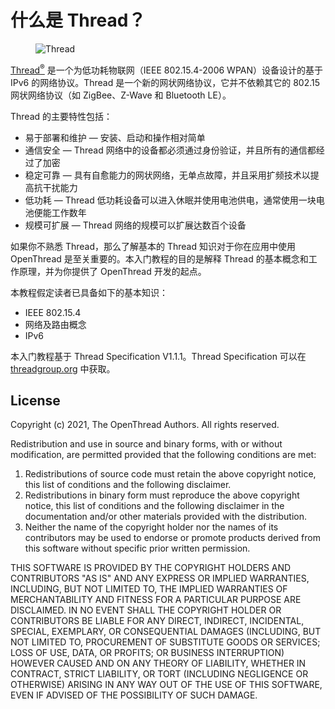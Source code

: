 # 什么是 Thread？

<figure class="attempt-right">
<img src="../images/ot-logo-thread.png" srcset="../images/ot-logo-thread.png 1x, ../images/ot-logo-thread_2x.png 2x" border="0" alt="Thread" />
</figure>

<a href="http://threadgroup.org/">Thread<sup>®</sup></a> 是一个为低功耗物联网（IEEE 802.15.4-2006 WPAN）设备设计的基于 IPv6 的网络协议。Thread 是一个新的网状网络协议，它并不依赖其它的 802.15 网状网络协议（如 ZigBee、Z-Wave 和 Bluetooth LE）。

Thread 的主要特性包括：

* 易于部署和维护 — 安装、启动和操作相对简单
* 通信安全 — Thread 网络中的设备都必须通过身份验证，并且所有的通信都经过了加密
* 稳定可靠 — 具有自愈能力的网状网络，无单点故障，并且采用扩频技术以提高抗干扰能力
* 低功耗 — Thread 低功耗设备可以进入休眠并使用电池供电，通常使用一块电池便能工作数年
* 规模可扩展 — Thread 网络的规模可以扩展达数百个设备

如果你不熟悉 Thread，那么了解基本的 Thread 知识对于你在应用中使用 OpenThread 是至关重要的。本入门教程的目的是解释 Thread 的基本概念和工作原理，并为你提供了 OpenThread 开发的起点。

本教程假定读者已具备如下的基本知识：

* IEEE 802.15.4
* 网络及路由概念
* IPv6

本入门教程基于 Thread Specification V1.1.1。Thread Specification 可以在 [threadgroup.org](http://threadgroup.org/ThreadSpec) 中获取。

## License

Copyright (c) 2021, The OpenThread Authors.
All rights reserved.

Redistribution and use in source and binary forms, with or without
modification, are permitted provided that the following conditions are met:
1. Redistributions of source code must retain the above copyright
   notice, this list of conditions and the following disclaimer.
2. Redistributions in binary form must reproduce the above copyright
   notice, this list of conditions and the following disclaimer in the
   documentation and/or other materials provided with the distribution.
3. Neither the name of the copyright holder nor the
   names of its contributors may be used to endorse or promote products
   derived from this software without specific prior written permission.

THIS SOFTWARE IS PROVIDED BY THE COPYRIGHT HOLDERS AND CONTRIBUTORS "AS IS"
AND ANY EXPRESS OR IMPLIED WARRANTIES, INCLUDING, BUT NOT LIMITED TO, THE
IMPLIED WARRANTIES OF MERCHANTABILITY AND FITNESS FOR A PARTICULAR PURPOSE
ARE DISCLAIMED. IN NO EVENT SHALL THE COPYRIGHT HOLDER OR CONTRIBUTORS BE
LIABLE FOR ANY DIRECT, INDIRECT, INCIDENTAL, SPECIAL, EXEMPLARY, OR
CONSEQUENTIAL DAMAGES (INCLUDING, BUT NOT LIMITED TO, PROCUREMENT OF
SUBSTITUTE GOODS OR SERVICES; LOSS OF USE, DATA, OR PROFITS; OR BUSINESS
INTERRUPTION) HOWEVER CAUSED AND ON ANY THEORY OF LIABILITY, WHETHER IN
CONTRACT, STRICT LIABILITY, OR TORT (INCLUDING NEGLIGENCE OR OTHERWISE)
ARISING IN ANY WAY OUT OF THE USE OF THIS SOFTWARE, EVEN IF ADVISED OF THE
POSSIBILITY OF SUCH DAMAGE.